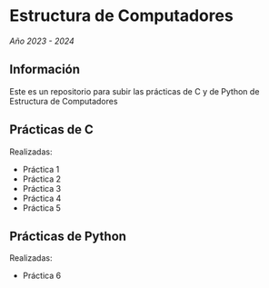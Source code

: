 # Estructura de Computadores
_Año 2023 - 2024_

## Información
Este es un repositorio para subir las prácticas de C y de Python de Estructura de Computadores

## Prácticas de C

Realizadas:
- Práctica 1
- Práctica 2
- Práctica 3
- Práctica 4
- Práctica 5

## Prácticas de Python

Realizadas:
- Práctica 6
